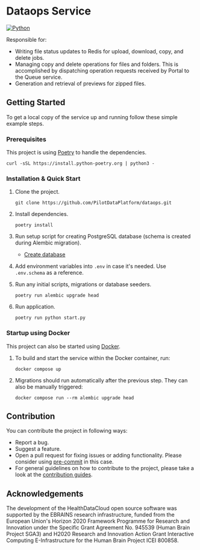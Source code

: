 # Dataops Service

[![Python](https://img.shields.io/badge/python-3.9-brightgreen.svg)](https://www.python.org/)

Responsible for:
- Writing file status updates to Redis for upload, download, copy, and delete jobs.
- Managing copy and delete operations for files and folders. This is accomplished by dispatching operation requests received by Portal to the Queue service.
- Generation and retrieval of previews for zipped files.


## Getting Started

To get a local copy of the service up and running follow these simple example steps.


### Prerequisites

This project is using [Poetry](https://python-poetry.org/docs/#installation) to handle the dependencies.

    curl -sSL https://install.python-poetry.org | python3 -

### Installation & Quick Start

1. Clone the project.

       git clone https://github.com/PilotDataPlatform/dataops.git

2. Install dependencies.

       poetry install

3. Run setup script for creating PostgreSQL database (schema is created during Alembic migration).

    - [Create database](https://github.com/PilotDataPlatform/dataops/blob/develop/migrations/scripts/create_db.sql)

5. Add environment variables into `.env` in case it's needed. Use `.env.schema` as a reference.


6. Run any initial scripts, migrations or database seeders.

       poetry run alembic upgrade head

7. Run application.

       poetry run python start.py

### Startup using Docker

This project can also be started using [Docker](https://www.docker.com/get-started/).

1. To build and start the service within the Docker container, run:

       docker compose up

2. Migrations should run automatically after the previous step. They can also be manually triggered:

       docker compose run --rm alembic upgrade head

## Contribution

You can contribute the project in following ways:

* Report a bug.
* Suggest a feature.
* Open a pull request for fixing issues or adding functionality. Please consider
  using [pre-commit](https://pre-commit.com) in this case.
* For general guidelines on how to contribute to the project, please take a look at the [contribution guides](CONTRIBUTING.md).

## Acknowledgements
The development of the HealthDataCloud open source software was supported by the EBRAINS research infrastructure, funded from the European Union's Horizon 2020 Framework Programme for Research and Innovation under the Specific Grant Agreement No. 945539 (Human Brain Project SGA3) and H2020 Research and Innovation Action Grant Interactive Computing E-Infrastructure for the Human Brain Project ICEI 800858.
